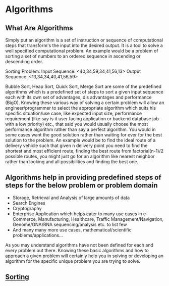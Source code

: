 # Algorithms

## What Are Algorithms

Simply put an algorithm is a set of instruction or sequence of computational steps that transform's the input into the desired output. It is a tool to solve a well specified computational problem. An example would be a problem of sorting a set of numbers to an ordered sequence in ascending or descending order.

Sorting Problem:
Input Sequence:  <40,34,59,34,41,56,13>
Output Sequence: <13,34,34,40,41,56,59>

Bubble Sort, Heap Sort, Quick Sort, Merge Sort are some of the predefined algorithms which is a predefined set of steps to sort a given input sequence each with its own set of advantages, dis advantages and performance (BigO). Knowing these various way of solving a certain problem will allow an engineer/programmer to select the appropriate algorithm which suits his specific situation/use case, like expected input size, performance requirement (like say is it user facing application or backend database job with a low priority) etc., that said you would usually choose the most performance algorithm rather than say a perfect algorithm. You would in some cases want the good solution rather than waiting for ever for the best solution to the problem. An example would be to find the ideal route of a delivery vehicle such that given n delivery point you need to find the shortest and most efficient route, finding the best route from factorial(n-1)/2 possible routes, you might just go for an algorithm like nearest neighbor rather than looking and all possibilities and finding the best one. 

## Algorithms help in providing predefined steps of steps for the below problem or problem domain

* Storage, Retrieval and Analysis of large amounts of data
* Search Engines
* Cryptography
* Enterprise Application which helps cater to many use cases in e-Commerce, Manufacturing, Healthcare, Traffic Management/Navigation, Genome/GNA/RNA sequencing/analysis etc. to list few
* And many many more use cases, mathematical/scientific problems/applications...

As you may understand algorithms have not been defined for each and every problem out there. Knowing these basic algorithms and how to approach a given problem will certainly help you in solving or developing an algorithm for the specific unique problem you are trying to solve.

## [Sorting](./sorting/README.md)
